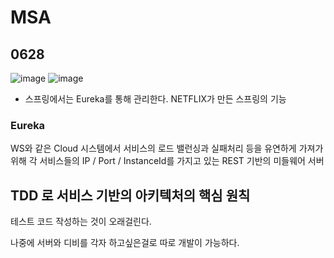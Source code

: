 # MSA
## 0628

![image](https://user-images.githubusercontent.com/46432606/176067434-8cf39f80-f476-41de-9e54-0dcf37fe0ebc.png)
![image](https://user-images.githubusercontent.com/46432606/176067583-b0806001-2a28-4f64-9d16-ee1d6243fe12.png)

- 스프링에서는 Eureka를 통해 관리한다. NETFLIX가 만든 스프링의 기능 

### Eureka
WS와 같은 Cloud 시스템에서 서비스의 로드 밸런싱과 실패처리 등을 유연하게 가져가 위해 각 서비스들의 IP / Port / InstanceId를 가지고 있는 REST 기반의 미들웨어 서버


## TDD 로 서비스 기반의 아키텍처의 핵심 원칙 
테스트 코드 작성하는 것이 오래걸린다. 

나중에 서버와 디비를 각자 하고싶은걸로 따로 개발이 가능하다. 
